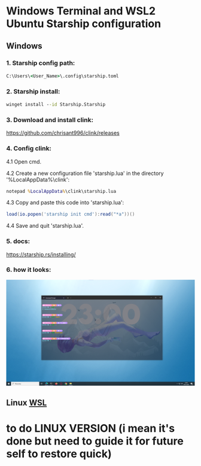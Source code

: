 # Windows Terminal and WSL2 Ubuntu Starship configuration
## Windows
### 1. Starship config path:
```cmd
C:\Users\<User_Name>\.config\starship.toml
```

### 2. Starship install:
```cmd
winget install --id Starship.Starship
```

### 3. Download and install clink:
https://github.com/chrisant996/clink/releases

### 4. Config clink:
4.1 Open cmd.

4.2 Create a new configuration file 'starship.lua' in the directory '%LocalAppData%\clink\':
```cmd
notepad %LocalAppData%\clink\starship.lua
```
4.3 Copy and paste this code into 'starship.lua':
```lua
load(io.popen('starship init cmd'):read("*a"))()
```
4.4 Save and quit 'starship.lua'.

### 5. docs:
https://starship.rs/installing/

### 6. how it looks:
![screen1](screen.png)

## Linux [WSL](Ubuntu)
# to do LINUX VERSION (i mean it's done but need to guide it for future self to restore quick)

